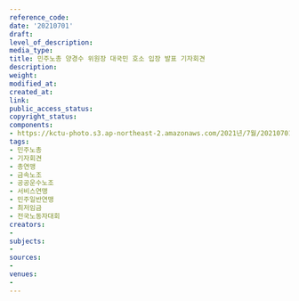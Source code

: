 ```yaml
---
reference_code: 
date: '20210701'
draft: 
level_of_description: 
media_type: 
title: 민주노총 양경수 위원장 대국민 호소 입장 발표 기자회견
description: 
weight: 
modified_at: 
created_at: 
link: 
public_access_status: 
copyright_status: 
components:
- https://kctu-photo.s3.ap-northeast-2.amazonaws.com/2021년/7월/20210701-민주노총+양경수+위원장+대국민+호소+입장+발표+기자회견_민주노총_기자회견_총연맹_금속노조_공공운수노조_서비스연맹_민주일반연맹_최저임금_전국노동자대회/_1D20384.jpg
tags:
- 민주노총
- 기자회견
- 총연맹
- 금속노조
- 공공운수노조
- 서비스연맹
- 민주일반연맹
- 최저임금
- 전국노동자대회
creators:
- 
subjects:
- 
sources:
- 
venues:
- 
---
```


